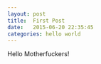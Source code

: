 ```yaml
---
layout: post
title:  First Post
date:   2015-06-20 22:35:45
categories: hello world
---
```

Hello Motherfuckers!